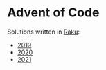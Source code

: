 # Advent of Code

Solutions written in [Raku](https://www.raku.org/):

- [2019](2019)
- [2020](2020)
- [2021](2021)
